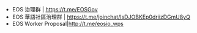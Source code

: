 * EOS 治理群 | https://t.me/EOSGov
* EOS 華語社區治理群 | https://t.me/joinchat/IsDJOBKEp0driizDGmU8yQ
* EOS Worker Proposal|http://t.me/eosio_wps

